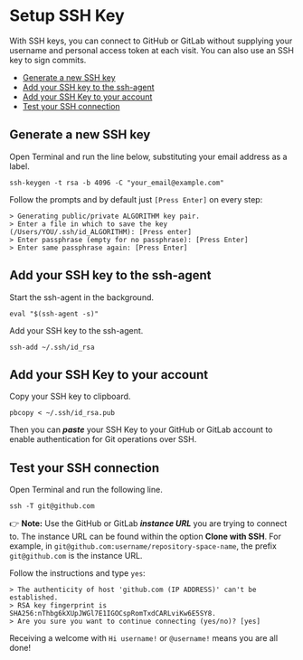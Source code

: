 # Setup SSH Key
With SSH keys, you can connect to GitHub or GitLab without supplying your username and personal access token at each visit. You can also use an SSH key to sign commits.
- [Generate a new SSH key](#generate-a-new-ssh-key)
- [Add your SSH key to the ssh-agent](#add-your-ssh-key-to-the-ssh-agent)
- [Add your SSH Key to your account](#add-your-ssh-key-to-your-account)
- [Test your SSH connection](#test-your-ssh-connection)


## Generate a new SSH key
Open Terminal and run the line below, substituting your email address as a label.
```
ssh-keygen -t rsa -b 4096 -C "your_email@example.com"
```

Follow the prompts and by default just `[Press Enter]` on every step:
```
> Generating public/private ALGORITHM key pair.
> Enter a file in which to save the key (/Users/YOU/.ssh/id_ALGORITHM): [Press enter]
> Enter passphrase (empty for no passphrase): [Press Enter]
> Enter same passphrase again: [Press Enter]
```


## Add your SSH key to the ssh-agent
Start the ssh-agent in the background.
```
eval "$(ssh-agent -s)"
```

Add your SSH key to the ssh-agent.
```shell
ssh-add ~/.ssh/id_rsa
```


## Add your SSH Key to your account
Copy your SSH key to clipboard.
```shell
pbcopy < ~/.ssh/id_rsa.pub
```

Then you can **_paste_** your SSH Key to your GitHub or GitLab account to enable authentication for Git operations over SSH.


## Test your SSH connection
Open Terminal and run the following line.
```shell
ssh -T git@github.com
```
👉 __Note:__ Use the GitHub or GitLab **_instance URL_** you are trying to connect to. The instance URL can be found within the option __Clone with SSH__. For example, in `git@github.com:username/repository-space-name`, the prefix `git@github.com` is the instance URL.

Follow the instructions and type `yes`:
```
> The authenticity of host 'github.com (IP ADDRESS)' can't be established.
> RSA key fingerprint is SHA256:nThbg6kXUpJWGl7E1IGOCspRomTxdCARLviKw6E5SY8.
> Are you sure you want to continue connecting (yes/no)? [yes]
```

Receiving a welcome with `Hi username!` or `@username!` means you are all done!
